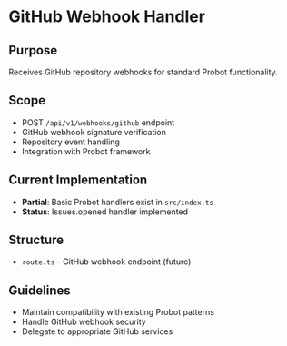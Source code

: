 # GitHub Webhook Handler

## Purpose
Receives GitHub repository webhooks for standard Probot functionality.

## Scope
- POST `/api/v1/webhooks/github` endpoint
- GitHub webhook signature verification
- Repository event handling
- Integration with Probot framework

## Current Implementation
- **Partial**: Basic Probot handlers exist in `src/index.ts`
- **Status**: Issues.opened handler implemented

## Structure
- `route.ts` - GitHub webhook endpoint (future)

## Guidelines
- Maintain compatibility with existing Probot patterns
- Handle GitHub webhook security
- Delegate to appropriate GitHub services